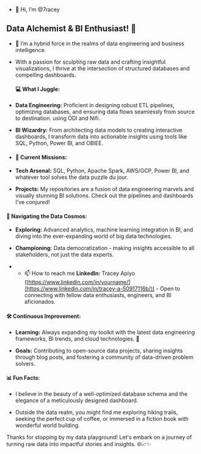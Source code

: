 - 👋 Hi, I’m @7racey
 ## Data Alchemist & BI Enthusiast! 👋
- 👀 I’m a hybrid force in the realms of data engineering and business intelligence.
- With a passion for sculpting raw data and crafting insightful visualizations, I thrive at the intersection of structured databases and compelling dashboards.

  #### 💻 What I Juggle:
- **Data Engineering:** Proficient in designing robust ETL pipelines, optimizing databases, and ensuring data flows seamlessly from source to destination. using ODI and Nifi.
- **BI Wizardry:** From architecting data models to creating interactive dashboards, I transform data into actionable insights using tools like SQL, Python, Power BI, and OBIEE.
  
- #### 🚀 Current Missions:
- **Tech Arsenal:** SQL, Python, Apache Spark, AWS/GCP, Power BI, and whatever tool solves the data puzzle du jour.
- **Projects:** My repositories are a fusion of data engineering marvels and visually stunning BI solutions. Check out the pipelines and dashboards I've conjured!

#### 🌌 Navigating the Data Cosmos:
- **Exploring:** Advanced analytics, machine learning integration in BI, and diving into the ever-expanding world of big data technologies.
- **Championing:** Data democratization - making insights accessible to all stakeholders, not just the data experts.

- - 📫 How to reach me **LinkedIn:** Tracey Apiyo ([https://www.linkedin.com/in/yourname/](https://www.linkedin.com/in/tracey-a-50917116b/)) - Open to connecting with fellow data enthusiasts, engineers, and BI aficionados.

#### 🛠️ Continuous Improvement:

- **Learning:** Always expanding my toolkit with the latest data engineering frameworks, BI trends, and cloud technologies. 🌱

- **Goals:** Contributing to open-source data projects, sharing insights through blog posts, and fostering a community of data-driven problem solvers.

#### 📊 Fun Facts:

- I believe in the beauty of a well-optimized database schema and the elegance of a meticulously designed dashboard.

- Outside the data realm, you might find me exploring hiking trails, seeking the perfect cup of coffee, or immersed in a fiction book with wonderful world building.

Thanks for stopping by my data playground! Let's embark on a journey of turning raw data into impactful stories and insights. 🌐📈✨



<!---
7racey/7racey is a ✨ special ✨ repository because its `README.md` (this file) appears on your GitHub profile.
You can click the Preview link to take a look at your changes.
--->
